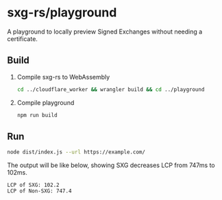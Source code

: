 <!--
Copyright 2021 Google LLC

Licensed under the Apache License, Version 2.0 (the "License");
you may not use this file except in compliance with the License.
You may obtain a copy of the License at

    https://www.apache.org/licenses/LICENSE-2.0

Unless required by applicable law or agreed to in writing, software
distributed under the License is distributed on an "AS IS" BASIS,
WITHOUT WARRANTIES OR CONDITIONS OF ANY KIND, either express or implied.
See the License for the specific language governing permissions and
limitations under the License.
-->

# sxg-rs/playground

A playground to locally preview Signed Exchanges without needing a certificate.

## Build

1. Compile sxg-rs to WebAssembly

   ```bash
   cd ../cloudflare_worker && wrangler build && cd ../playground
   ```

1. Compile playground

   ```bash
   npm run build
   ```

## Run

```bash
node dist/index.js --url https://example.com/
```
The output will be like below, showing SXG decreases LCP from 747ms to 102ms.
```
LCP of SXG: 102.2
LCP of Non-SXG: 747.4
```

